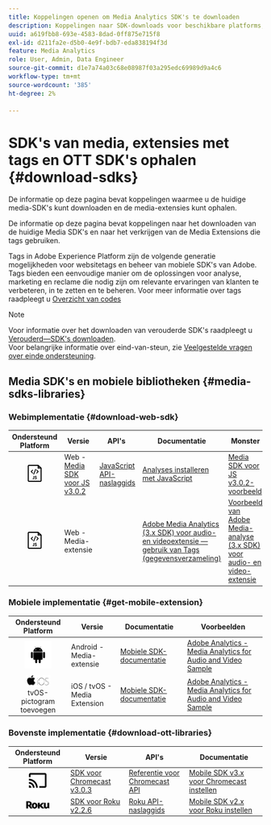 ```yaml
---
title: Koppelingen openen om Media Analytics SDK's te downloaden
description: Koppelingen naar SDK-downloads voor beschikbare platforms, zoals Android, iOS, JavaScript, Chromecast en Roku.
uuid: a619fbb8-693e-4583-8dad-0ff875e715f8
exl-id: d211fa2e-d5b0-4e9f-bdb7-eda838194f3d
feature: Media Analytics
role: User, Admin, Data Engineer
source-git-commit: d1e7a74a03c68e08987f03a295edc69989d9a4c6
workflow-type: tm+mt
source-wordcount: '385'
ht-degree: 2%

---
```


# SDK&#39;s van media, extensies met tags en OTT SDK&#39;s ophalen {#download-sdks}

De informatie op deze pagina bevat koppelingen waarmee u de huidige media-SDK&#39;s kunt downloaden en de media-extensies kunt ophalen.

De informatie op deze pagina bevat koppelingen naar het downloaden van de huidige Media SDK&#39;s en naar het verkrijgen van de Media Extensions die tags gebruiken.

Tags in Adobe Experience Platform zijn de volgende generatie mogelijkheden voor websitetags en beheer van mobiele SDK&#39;s van Adobe. Tags bieden een eenvoudige manier om de oplossingen voor analyse, marketing en reclame die nodig zijn om relevante ervaringen van klanten te verbeteren, in te zetten en te beheren. Voor meer informatie over tags raadpleegt u [Overzicht van codes](https://experienceleague.adobe.com/docs/platform-learn/data-collection/overview.html?lang=nl)


>[!NOTE]
>
>Voor informatie over het downloaden van verouderde SDK&#39;s raadpleegt u [Verouderd—SDK&#39;s downloaden](/help/legacy/legacy-download-sdks.md).<br>
>Voor belangrijke informatie over eind-van-steun, zie [Veelgestelde vragen over einde ondersteuning](/help/additional-resources/end-of-support-faqs.md).

## Media SDK&#39;s en mobiele bibliotheken {#media-sdks-libraries}

### Webimplementatie {#download-web-sdk}

| Ondersteund Platform | Versie |  API&#39;s   |  Documentatie  |  Monster  |
|:---:|---|---|---|---|
| ![JavaScript-pictogram](assets/javascript-icon.png) | Web - [Media SDK voor JS v3.0.2](https://github.com/Adobe-Marketing-Cloud/media-sdks/releases/tag/js-v3.0.2) | [JavaScript API-naslaggids](https://adobe-marketing-cloud.github.io/media-sdks/reference/javascript_3x/index.html) | [Analyses installeren met JavaScript](/help/implementation/media-sdk/setup/web-implementation.md) | [Media SDK voor JS v3.0.2-voorbeeld](https://github.com/Adobe-Marketing-Cloud/media-sdks/tree/master/sdks/js/3.x) |
| ![JavaScript-pictogram](assets/javascript-icon.png) | Web - Media-extensie |  | [Adobe Media Analytics (3.x SDK) voor audio- en videoextensie — gebruik van Tags (gegevensverzameling)](https://experienceleague.adobe.com/docs/experience-platform/tags/extensions/adobe/media-analytics-3x/overview.html?lang=en) | [Voorbeeld van Adobe Media-analyse (3.x SDK) voor audio- en video-extensie](https://github.com/Adobe-Marketing-Cloud/media-sdks/tree/master/samples/launch/js/3.x) |

### Mobiele implementatie {#get-mobile-extension}

| Ondersteund Platform | Versie |  Documentatie   |  Voorbeelden  |
|:---:|---|---|---|
| ![Android-pictogram](assets/android-icon.png) | Android - Media-extensie | [Mobiele SDK-documentatie](https://developer.adobe.com/client-sdks/documentation/adobe-media-analytics/) | [Adobe Analytics - Media Analytics for Audio and Video Sample](https://github.com/Adobe-Marketing-Cloud/media-sdks/tree/master/samples/launch/mobile/android) |
| ![Apple iOS-pictogram](assets/ios-icon.png)<br>tvOS-pictogram toevoegen | iOS / tvOS - Media Extension | [Mobiele SDK-documentatie](https://developer.adobe.com/client-sdks/documentation/adobe-media-analytics/) | [Adobe Analytics - Media Analytics for Audio and Video Sample](https://github.com/adobe/aepsdk-media-ios/tree/main/TestApp) |

### Bovenste implementatie {#download-ott-libraries}

| Ondersteund Platform | Versie |  API&#39;s   |  Documentatie  |
|:---:|---|---|---|
| ![Chromecast-pictogram](assets/chromecast-icon.png) | [SDK voor Chromecast v3.0.3](https://github.com/Adobe-Marketing-Cloud/media-sdks/releases/tag/chromecast-v3.0.3) | [Referentie voor Chromecast API](https://adobe-marketing-cloud.github.io/media-sdks/reference/chromecast/) | [Mobile SDK v3.x voor Chromecast instellen](/help/implementation/media-sdk/setup/set-up-chromecast.md) |
| ![Roku-pictogram](assets/roku-icon.png) | [SDK voor Roku v2.2.6](https://github.com/Adobe-Marketing-Cloud/media-sdks/releases/tag/roku-v2.2.6) | [Roku API-naslaggids](/help/implementation/media-sdk/setup/set-up-roku.md) | [Mobile SDK v2.x voor Roku instellen](/help/implementation/media-sdk/setup/set-up-roku.md) |
